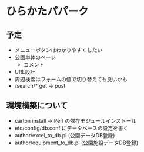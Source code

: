 # ひらかたパパーク

## 予定
* メニューボタンはわかりやすくしたい
* 公園単体のページ
  - コメント
* URL設計
* 周辺検索はフォームの値で切り替えても良いかも
* /search/* get -> post

## 環境構築について
* carton install -> Perl の依存モジュールインストール
* etc/config/db.conf にデータベースの設定を書く
* author/excel_to_db.pl (公園データDB登録)
* author/equipment_to_db.pl (公園施設データDB登録)

